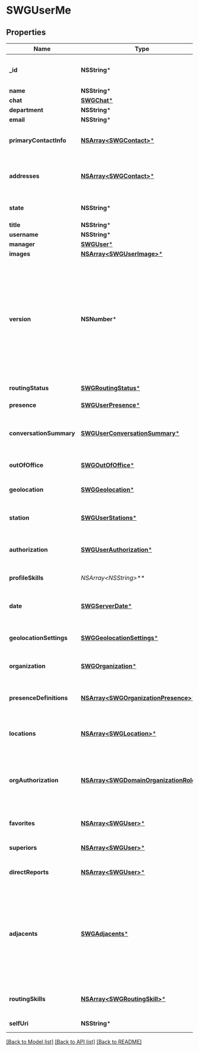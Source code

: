 # SWGUserMe

## Properties
Name | Type | Description | Notes
------------ | ------------- | ------------- | -------------
**_id** | **NSString*** | The globally unique identifier for the object. | [optional] 
**name** | **NSString*** |  | [optional] 
**chat** | [**SWGChat***](SWGChat.md) |  | [optional] 
**department** | **NSString*** |  | [optional] 
**email** | **NSString*** |  | [optional] 
**primaryContactInfo** | [**NSArray&lt;SWGContact&gt;***](SWGContact.md) | Auto populated from addresses. | [optional] 
**addresses** | [**NSArray&lt;SWGContact&gt;***](SWGContact.md) | Email addresses and phone numbers for this user | [optional] 
**state** | **NSString*** | The current state for this user. | [optional] 
**title** | **NSString*** |  | [optional] 
**username** | **NSString*** |  | [optional] 
**manager** | [**SWGUser***](SWGUser.md) |  | [optional] 
**images** | [**NSArray&lt;SWGUserImage&gt;***](SWGUserImage.md) |  | [optional] 
**version** | **NSNumber*** | Required when updating a user, this value should be the current version of the user.  The current version can be obtained with a GET on the user before doing a PATCH. | 
**routingStatus** | [**SWGRoutingStatus***](SWGRoutingStatus.md) | ACD routing status | [optional] 
**presence** | [**SWGUserPresence***](SWGUserPresence.md) | Active presence | [optional] 
**conversationSummary** | [**SWGUserConversationSummary***](SWGUserConversationSummary.md) | Summary of conversion statistics for conversation types. | [optional] 
**outOfOffice** | [**SWGOutOfOffice***](SWGOutOfOffice.md) | Determine if out of office is enabled | [optional] 
**geolocation** | [**SWGGeolocation***](SWGGeolocation.md) | Current geolocation position | [optional] 
**station** | [**SWGUserStations***](SWGUserStations.md) | Effective, default, and last station information | [optional] 
**authorization** | [**SWGUserAuthorization***](SWGUserAuthorization.md) | Roles and permissions assigned to the user | [optional] 
**profileSkills** | **NSArray&lt;NSString*&gt;*** | Skills possessed by the user | [optional] 
**date** | [**SWGServerDate***](SWGServerDate.md) | The PureCloud system date time. | [optional] 
**geolocationSettings** | [**SWGGeolocationSettings***](SWGGeolocationSettings.md) | Geolocation settings for user&#39;s organization. | [optional] 
**organization** | [**SWGOrganization***](SWGOrganization.md) | Organization details for this user. | [optional] 
**presenceDefinitions** | [**NSArray&lt;SWGOrganizationPresence&gt;***](SWGOrganizationPresence.md) | The first 100 presence definitions for user&#39;s organization. | [optional] 
**locations** | [**NSArray&lt;SWGLocation&gt;***](SWGLocation.md) | The first 100 locations for user&#39;s organization | [optional] 
**orgAuthorization** | [**NSArray&lt;SWGDomainOrganizationRole&gt;***](SWGDomainOrganizationRole.md) | The first 100 organization roles, with applicable permission policies, for user&#39;s organization. | [optional] 
**favorites** | [**NSArray&lt;SWGUser&gt;***](SWGUser.md) | The first 50 favorited users. | [optional] 
**superiors** | [**NSArray&lt;SWGUser&gt;***](SWGUser.md) | The first 50 superiors of this user. | [optional] 
**directReports** | [**NSArray&lt;SWGUser&gt;***](SWGUser.md) | The first 50 direct reports to this user. | [optional] 
**adjacents** | [**SWGAdjacents***](SWGAdjacents.md) | The first 50 superiors, direct reports, and siblings of this user. Mutually exclusive with superiors and direct reports expands. | [optional] 
**routingSkills** | [**NSArray&lt;SWGRoutingSkill&gt;***](SWGRoutingSkill.md) | The first 50 routing skills for user&#39;s organizations | [optional] 
**selfUri** | **NSString*** | The URI for this object | [optional] 

[[Back to Model list]](../README.md#documentation-for-models) [[Back to API list]](../README.md#documentation-for-api-endpoints) [[Back to README]](../README.md)


